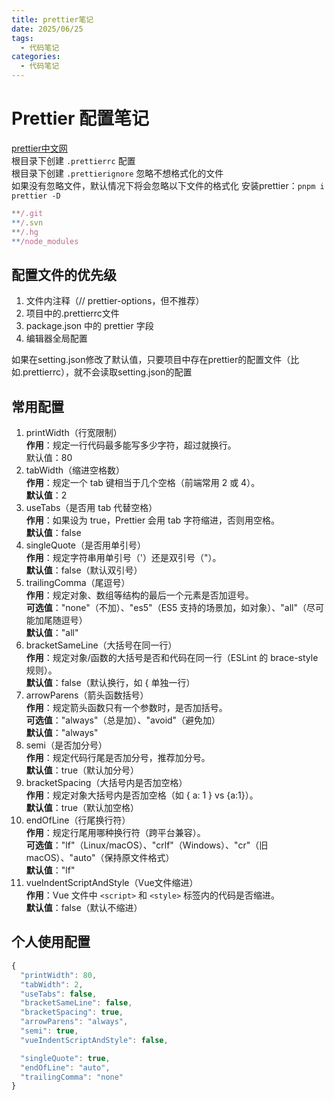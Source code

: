 ```yaml
---
title: prettier笔记
date: 2025/06/25
tags:
  - 代码笔记
categories:
  - 代码笔记
---
```


# Prettier 配置笔记

[prettier中文网](https://prettier.nodejs.cn/docs/configuration/)  
根目录下创建 `.prettierrc` 配置  
根目录下创建 `.prettierignore` 忽略不想格式化的文件  
如果没有忽略文件，默认情况下将会忽略以下文件的格式化
安装prettier：`pnpm i prettier -D`
```js
**/.git
**/.svn
**/.hg
**/node_modules
```

## 配置文件的优先级

1. 文件内注释（// prettier-options，但不推荐）
2. 项目中的.prettierrc文件
3. package.json 中的 prettier 字段
4. 编辑器全局配置

如果在setting.json修改了默认值，只要项目中存在prettier的配置文件（比如.prettierrc），就不会读取setting.json的配置

## 常用配置

1. printWidth（行宽限制）  
   **作用**：规定一行代码最多能写多少字符，超过就换行。  
   默认值：80
2. tabWidth（缩进空格数）  
   **作用**：规定一个 tab 键相当于几个空格（前端常用 2 或 4）。  
   **默认值**：2
3. useTabs（是否用 tab 代替空格）  
   **作用**：如果设为 true，Prettier 会用 tab 字符缩进，否则用空格。  
   **默认值**：false
4. singleQuote（是否用单引号）  
   **作用**：规定字符串用单引号（'）还是双引号（"）。  
   **默认值**：false（默认双引号）
5. trailingComma（尾逗号）  
   **作用**：规定对象、数组等结构的最后一个元素是否加逗号。  
   **可选值**："none"（不加）、"es5"（ES5 支持的场景加，如对象）、"all"（尽可能加尾随逗号）  
   **默认值**："all"
6. bracketSameLine（大括号在同一行）  
   **作用**：规定对象/函数的大括号是否和代码在同一行（ESLint 的 brace-style 规则）。  
   **默认值**：false（默认换行，如 { 单独一行）
7. arrowParens（箭头函数括号）  
   **作用**：规定箭头函数只有一个参数时，是否加括号。  
   **可选值**："always"（总是加）、"avoid"（避免加）  
   **默认值**："always"
8. semi（是否加分号）  
   **作用**：规定代码行尾是否加分号，推荐加分号。  
   **默认值**：true（默认加分号）
9. bracketSpacing（大括号内是否加空格）  
   **作用**：规定对象大括号内是否加空格（如 { a: 1 } vs {a:1}）。  
   **默认值**：true（默认加空格）
10. endOfLine（行尾换行符）  
    **作用**：规定行尾用哪种换行符（跨平台兼容）。  
    **可选值**："lf"（Linux/macOS）、"crlf"（Windows）、"cr"（旧 macOS）、"auto"（保持原文件格式）  
    **默认值**："lf"
11. vueIndentScriptAndStyle（Vue文件缩进）  
    **作用**：Vue 文件中 `<script>` 和 `<style>` 标签内的代码是否缩进。  
    **默认值**：false（默认不缩进）

## 个人使用配置

```js
{
  "printWidth": 80,
  "tabWidth": 2,
  "useTabs": false,
  "bracketSameLine": false,
  "bracketSpacing": true,
  "arrowParens": "always",
  "semi": true,
  "vueIndentScriptAndStyle": false,

  "singleQuote": true,
  "endOfLine": "auto",
  "trailingComma": "none"
}
```
